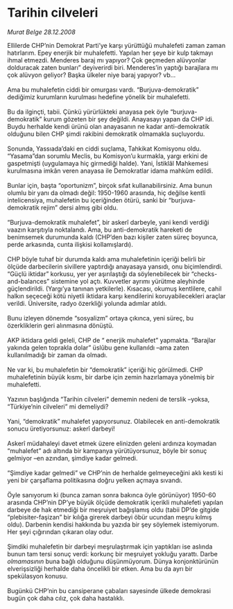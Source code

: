 # Tarihin cilveleri

*Murat Belge 28.12.2008*

<div class="taraf_structure_2col_1zq">
<div class="margen_n">



 <p>Ellilerde CHP’nin Demokrat Parti’ye karşı yürüttüğü muhalefeti zaman zaman hatırlarım. Epey enerjik bir muhalefetti. Yapılan her şeye bir kulp takmayı ihmal etmezdi. Menderes baraj mı yapıyor? Çok geçmeden alüvyonlar dolduracak zaten bunları” deyiverirdi biri. Menderes’in yaptığı barajlara mı çok alüvyon geliyor? Başka ülkeler niye baraj yapıyor? vb... <br/><br/>Ama bu muhalefetin ciddi bir omurgası vardı. “Burjuva-demokratik” dediğimiz kurumların kurulması hedefine yönelik bir muhalefetti. <br/><br/>Bu da ilginçti, tabii. Çünkü yürürlükteki anayasa pek öyle “burjuva-demokratik” kurum gözeten bir şey değildi. Anayasayı yapan da CHP idi. Buydu herhalde kendi ürünü olan anayasanın ne kadar anti-demokratik olduğunu bilen CHP şimdi rakibini demokratik olmamakla suçluyordu. <br/><br/>Sonunda, Yassıada’daki en ciddi suçlama, Tahkikat Komisyonu oldu. “Yasama”dan sorumlu Meclis, bu Komisyon’u kurmakla, yargı erkini de gaspetmişti (uygulamaya hiç girmediği halde). Yani, İstiklâl Mahkemesi kurulmasına imkân veren anayasa ile Demokratlar idama mahkûm edildi. <br/><br/>Bunlar için, başta “oportunizm”, birçok sıfat kullanabilirsiniz. Ama bunun olumlu bir yanı da olmadı değil: 1950-1960 arasında, hiç değilse kentli intelicensiya, muhalefetin bu içeriğinden ötürü, sanki bir “burjuva-demokratik rejim” dersi almış gibi oldu. <br/><br/>“Burjuva-demokratik muhalefet”, bir askerî darbeyle, yani kendi verdiği vaazın karşıtıyla noktalandı. Ama, bu anti-demokratik hareketi de benimsemek durumunda kaldı (CHP’den bazı kişiler zaten süreç boyunca, perde arkasında, cunta ilişkisi kollamışlardı). <br/><br/>CHP böyle tuhaf bir durumda kaldı ama muhalefetinin içeriği belirli bir ölçüde darbecilerin sivillere yaptırdığı anayasaya yansıdı, onu biçimlendirdi. “Güçlü iktidar” korkusu, yer yer aşırılaştığı da söylenebilecek bir “checks-and-balances” sistemine yol açtı. Kuvvetler ayrımı yürütme aleyhinde güçlendirildi. (Yargı’ya tanınan yetkilerle). Kısacası, okumuş kentlilere, cahil halkın seçeceği kötü niyetli iktidara karşı kendilerini koruyabilecekleri araçlar verildi. Üniversite, radyo özerkliği yolunda adımlar atıldı. <br/><br/>Bunu izleyen dönemde “sosyalizm” ortaya çıkınca, yeni süreç, bu özerkliklerin geri alınmasına dönüştü. <br/><br/>AKP iktidara geldi geleli, CHP de “ enerjik muhalefet” yapmakta. “Barajlar yakında gelen toprakla dolar” üslûbu gene kullanıldı –ama zaten kullanılmadığı bir zaman da olmadı. <br/><br/>Ne var ki, bu muhalefetin bir “demokratik” içeriği hiç görülmedi. CHP muhalefetinin büyük kısmı, bir darbe için zemin hazırlamaya yönelmiş bir muhalefetti. <br/><br/>Yazının başlığında “Tarihin cilveleri” dememin nedeni de terslik –yoksa, “Türkiye’nin cilveleri” mi demeliydi? <br/><br/>Yani, “demokratik” muhalefet yapıyorsunuz. Olabilecek en anti-demokratik sonucu üretiyorsunuz: askerî darbeyi! <br/><br/>Askerî müdahaleyi davet etmek üzere elinizden geleni ardınıza koymadan “muhalefet” adı altında bir kampanya yürütüyorsunuz, böyle bir sonuç gelmiyor –en azından, şimdiye kadar gelmedi. <br/><br/>“Şimdiye kadar gelmedi” ve CHP’nin de herhalde gelmeyeceğini aklı kesti ki yeni bir çarşaflama politikasına doğru yelken açmaya sıvandı. <br/><br/>Öyle sanıyorum ki (bunca zaman sonra bakınca öyle görünüyor) 1950-60 arasında CHP’nin DP’ye büyük ölçüde demokratik içerikli muhalefeti yapılan darbeye de hak etmediği bir meşruiyet bağışlamış oldu (tabii DP’de gitgide “plebisiter-faşizan” bir kılığa girerek darbeyi öbür ucundan meşru kılmış oldu). Darbenin kendisi hakkında bu yazıda bir şey söylemek istemiyorum. Her şeyi çığırından çıkaran olay odur. <br/><br/>Şimdiki muhalefetin bir darbeyi meşrulaştırmak için yaptıkları ise aslında bunun tam tersi sonuç verdi: korkunç bir meşruiyet yokluğu yarattı. Darbe <i>olmamasının</i> buna bağlı olduğunu düşünmüyorum. Dünya konjonktürünün elverişsizliği herhalde daha öncelikli bir etken. Ama bu da ayrı bir spekülasyon konusu. <br/><br/>Bugünkü CHP’nin bu cansiperane çabaları sayesinde ülkede demokrasi bugün çok daha cılız, çok daha hastalıklı. </p>

<br/>


<div id="taraf_not">
</div>

</div>


</div>
